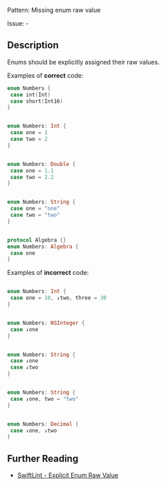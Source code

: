 Pattern: Missing enum raw value

Issue: -

## Description

Enums should be explicitly assigned their raw values.

Examples of **correct** code:
```swift
enum Numbers {
 case int(Int)
 case short(Int16)
}


enum Numbers: Int {
 case one = 1
 case two = 2
}


enum Numbers: Double {
 case one = 1.1
 case two = 2.2
}


enum Numbers: String {
 case one = "one"
 case two = "two"
}


protocol Algebra {}
enum Numbers: Algebra {
 case one
}

```
Examples of **incorrect** code:
```swift

enum Numbers: Int {
 case one = 10, ↓two, three = 30
}


enum Numbers: NSInteger {
 case ↓one
}


enum Numbers: String {
 case ↓one
 case ↓two
}


enum Numbers: String {
 case ↓one, two = "two"
}


enum Numbers: Decimal {
 case ↓one, ↓two
}

```

## Further Reading

* [SwiftLint - Explicit Enum Raw Value](https://realm.github.io/SwiftLint/explicit_enum_raw_value.html)